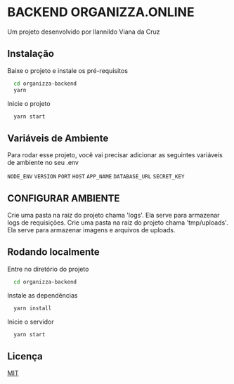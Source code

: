 
# BACKEND ORGANIZZA.ONLINE

Um projeto desenvolvido por Ilannildo Viana da Cruz


## Instalação

Baixe o projeto e instale os pré-requisitos

```bash
  cd organizza-backend
  yarn
```

Inicie o projeto
```bash
  yarn start
```

    
## Variáveis de Ambiente

Para rodar esse projeto, você vai precisar adicionar as seguintes variáveis de ambiente no seu .env

`NODE_ENV`
`VERSION`
`PORT`
`HOST`
`APP_NAME`
`DATABASE_URL`
`SECRET_KEY`


## CONFIGURAR AMBIENTE

Crie uma pasta na raiz do projeto chama 'logs'. Ela serve para armazenar logs de requisições.
Crie uma pasta na raiz do projeto chama 'tmp/uploads'. Ela serve para armazenar imagens e arquivos de uploads.

## Rodando localmente

Entre no diretório do projeto

```bash
  cd organizza-backend
```

Instale as dependências

```bash
  yarn install
```

Inicie o servidor

```bash
  yarn start
```




## Licença

[MIT](https://choosealicense.com/licenses/mit/)

